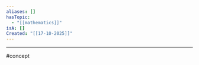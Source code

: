 ```yaml
---
aliases: []
hasTopic:
  - "[[mathematics]]"
isA: []
Created: "[[17-10-2025]]"
---
```




--- 
#concept 
